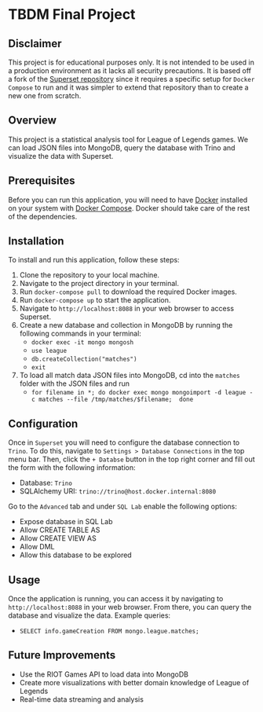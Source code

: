 # TBDM Final Project

## Disclaimer
This project is for educational purposes only. It is not intended to be used in a production environment as it lacks all security precautions. It is based off a fork of the [Superset repository](https://github.com/apache/superset) since it requires a specific setup for `Docker Compose` to run and it was simpler to extend that repository than to create a new one from scratch.

## Overview
This project is a statistical analysis tool for League of Legends games. We can load JSON files into MongoDB, query the database with Trino and visualize the data with Superset.

## Prerequisites
Before you can run this application, you will need to have [Docker](https://docs.docker.com/get-docker/) installed on your system with [Docker Compose](https://docs.docker.com/compose/install/). Docker should take care of the rest of the dependencies.

## Installation
To install and run this application, follow these steps:
1. Clone the repository to your local machine.
2. Navigate to the project directory in your terminal.
3. Run `docker-compose pull` to download the required Docker images.
4. Run `docker-compose up` to start the application.
5. Navigate to `http://localhost:8088` in your web browser to access Superset.
6. Create a new database and collection in MongoDB by running the following commands in your terminal:
    - `docker exec -it mongo mongosh`
    - `use league`
    - `db.createCollection("matches")`
    - `exit`
7. To load all match data JSON files into MongoDB, cd into the `matches` folder with the JSON files and run 
    - `for filename in *; do docker exec mongo mongoimport -d league -c matches --file /tmp/matches/$filename;  done`

## Configuration
Once in `Superset` you will need to configure the database connection to `Trino`. To do this, navigate to `Settings > Database Connections` in the top menu bar. Then, click the `+ Databse` button in the top right corner and fill out the form with the following information:
- Database: `Trino`
- SQLAlchemy URI: `trino://trino@host.docker.internal:8080`

Go to the `Advanced` tab and under `SQL Lab` enable the following options:
- Expose database in SQL Lab
- Allow CREATE TABLE AS
- Allow CREATE VIEW AS
- Allow DML
- Allow this database to be explored


## Usage
Once the application is running, you can access it by navigating to `http://localhost:8088` in your web browser. From there, you can query the database and visualize the data.
Example queries:
- `SELECT info.gameCreation FROM mongo.league.matches;`


## Future Improvements
- Use the RIOT Games API to load data into MongoDB
- Create more visualizations with better domain knowledge of League of Legends
- Real-time data streaming and analysis
